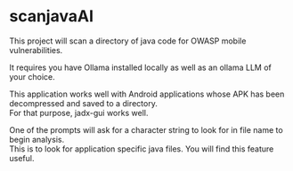 # scanjavaAI

This project will scan a directory of java code for OWASP mobile vulnerabilities.

It requires you have Ollama installed locally as well as an ollama LLM of your choice.

This application works well with Android applications whose APK has been decompressed and saved to a directory.   
For that purpose, jadx-gui works well.  

One of the prompts will ask for a character string to look for in file name to begin analysis.  
This is to look for application specific java files.  You will find this feature useful.
